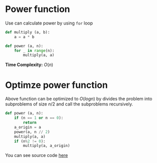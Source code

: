 # Power function
Use can calculate power by using `for` loop
```python
def multiply (a, b):
    a = a * b

def power (a, n):
    for _ in range(n):
        multiply(a, a)
```
**Time Complexity:** $O(n)$
# Optimze power function
Above function can be optimized to $O(logn)$ by divides the problem into subproblems of size $n/2$ and call the subproblems recursively.
```python
def power (a, n):
    if (n == 1 or n == 0):
        return
    a_origin = a
    power(a, n // 2)
    multiply(a, a)
    if (n%2 != 0):
        multiply(a, a_origin)
```
You can see source code [here](pow_func.py)

